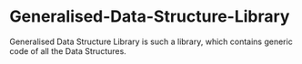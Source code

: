 # Generalised-Data-Structure-Library
Generalised Data Structure Library is such a library, which contains generic code of all the Data Structures.
